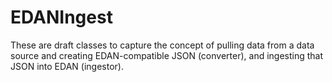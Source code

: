# EDANIngest

These are draft classes to capture the concept of pulling data from a data source and creating EDAN-compatible JSON (converter), 
and ingesting that JSON into EDAN (ingestor).
